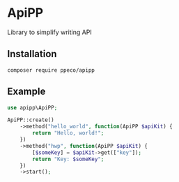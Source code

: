# ApiPP
Library to simplify writing API

## Installation
```
composer require ppeco/apipp
```

## Example
```php
use apipp\ApiPP;

ApiPP::create()
    ->method("hello_world", function(ApiPP $apiKit) {
        return "Hello, world!";
    })
    ->method("hwp", function(ApiPP $apiKit) {
        [$someKey] = $apiKit->get(["key"]);
        return "Key: $someKey";
    })
    ->start();
```
